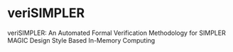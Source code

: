 # veriSIMPLER
veriSIMPLER: An Automated Formal Verification Methodology for SIMPLER MAGIC Design Style Based In-Memory Computing

